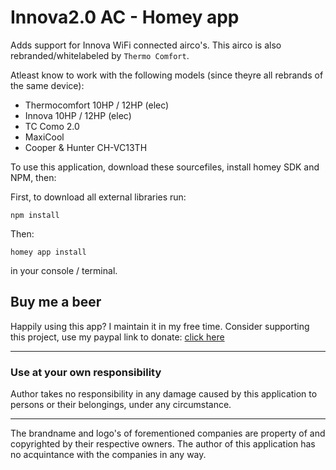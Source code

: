 # Innova2.0 AC - Homey app

Adds support for Innova WiFi connected airco's. 
This airco is also rebranded/whitelabeled by `Thermo Comfort`. 

Atleast know to work with the following models (since theyre all rebrands of the same device):
- Thermocomfort 10HP / 12HP (elec)
- Innova 10HP / 12HP (elec) 
- TC Como 2.0
- MaxiCool 
- Cooper & Hunter CH-VC13TH

To use this application, download these sourcefiles, install homey SDK and NPM, then:

First, to download all external libraries run: 

`npm install`

Then:

`homey app install` 

in your console / terminal.

## Buy me a beer
Happily using this app? I maintain it in my free time.
Consider supporting this project, use my paypal link to donate: [click here](https://paypal.me/roybrondgeest)

---
### Use at your own responsibility
Author takes no responsibility in any damage caused by this application to persons or their belongings, under any circumstance.



---
The brandname and logo's of forementioned companies are property of and copyrighted by their respective owners.
The author of this application has no acquintance with the companies in any way. 
